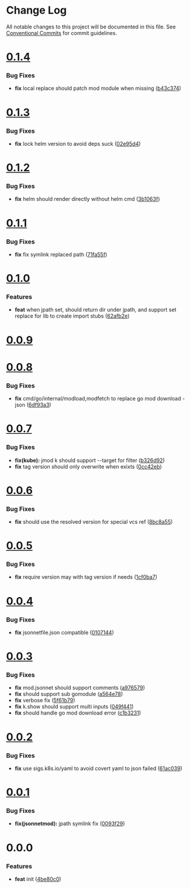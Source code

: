 # Change Log

All notable changes to this project will be documented in this file.
See [Conventional Commits](https://conventionalcommits.org) for commit guidelines.



# [0.1.4](https://github.com/jsonnetmod/jsonnetmod/compare/v0.1.3...v0.1.4)

### Bug Fixes

* **fix** local replace should patch mod module when missing ([b43c374](https://github.com/jsonnetmod/jsonnetmod/commit/b43c37411e2c895bfa93ce7d5d0613d66f5b3efe))



# [0.1.3](https://github.com/jsonnetmod/jsonnetmod/compare/v0.1.2...v0.1.3)

### Bug Fixes

* **fix** lock helm version to avoid deps suck ([02e95d4](https://github.com/jsonnetmod/jsonnetmod/commit/02e95d44b3273e67e8870ef693748c0e1c65d6c4))



# [0.1.2](https://github.com/jsonnetmod/jsonnetmod/compare/v0.1.1...v0.1.2)

### Bug Fixes

* **fix** helm should render directly without helm cmd ([3b1063f](https://github.com/jsonnetmod/jsonnetmod/commit/3b1063f23eb5acc2d5b02c552dc71871fb42cd0e))



# [0.1.1](https://github.com/jsonnetmod/jsonnetmod/compare/v0.1.0...v0.1.1)

### Bug Fixes

* **fix** fix symlink replaced path ([71fa55f](https://github.com/jsonnetmod/jsonnetmod/commit/71fa55f21d71d758ee416246ae57ff85dcffb5bf))



# [0.1.0](https://github.com/jsonnetmod/jsonnetmod/compare/v0.0.9...v0.1.0)

### Features

* **feat** when jpath set, should return dir under jpath, and support set replace for lib to create import stubs ([62afb2e](https://github.com/jsonnetmod/jsonnetmod/commit/62afb2e22f96d2bd549fcbeece7c8711dc83486e))



# [0.0.9](https://github.com/jsonnetmod/jsonnetmod/compare/v0.0.8...v0.0.9)



# [0.0.8](https://github.com/jsonnetmod/jsonnetmod/compare/v0.0.7...v0.0.8)

### Bug Fixes

* **fix** cmd/go/internal/modload,modfetch to replace go mod download -json ([6df93a3](https://github.com/jsonnetmod/jsonnetmod/commit/6df93a304cfa5279e8d43a1b20fc600e0ff5f9aa))



# [0.0.7](https://github.com/jsonnetmod/jsonnetmod/compare/v0.0.6...v0.0.7)

### Bug Fixes

* **fix(kube):** jmod k should support --target for filter ([b326d92](https://github.com/jsonnetmod/jsonnetmod/commit/b326d92f969d117c77693f440fd380874d8e60fa))
* **fix** tag version should only overwrite when exixts ([0cc42eb](https://github.com/jsonnetmod/jsonnetmod/commit/0cc42ebb2477700c9e81346c84740322c8b00d3b))



# [0.0.6](https://github.com/jsonnetmod/jsonnetmod/compare/v0.0.5...v0.0.6)

### Bug Fixes

* **fix** should use the resolved version for special vcs ref ([8bc8a55](https://github.com/jsonnetmod/jsonnetmod/commit/8bc8a55008ddbe7bc8eb74285d51274c37e740fa))



# [0.0.5](https://github.com/jsonnetmod/jsonnetmod/compare/v0.0.4...v0.0.5)

### Bug Fixes

* **fix** require version may with tag version if needs ([1cf0ba7](https://github.com/jsonnetmod/jsonnetmod/commit/1cf0ba7aa40dc22628e608b9f4cf4bcc07b8864b))



# [0.0.4](https://github.com/jsonnetmod/jsonnetmod/compare/v0.0.3...v0.0.4)

### Bug Fixes

* **fix** jsonnetfile.json compatible ([0107144](https://github.com/jsonnetmod/jsonnetmod/commit/0107144e7ea83c22fd97b9b2057412e6774e0bdb))



# [0.0.3](https://github.com/jsonnetmod/jsonnetmod/compare/v0.0.2...v0.0.3)

### Bug Fixes

* **fix** mod.jsonnet should support comments ([a976579](https://github.com/jsonnetmod/jsonnetmod/commit/a976579ba9eedfd898dd87e93fc4a523e5b9768c))
* **fix** should support sub gomodule ([a564e78](https://github.com/jsonnetmod/jsonnetmod/commit/a564e785fbc882b7223d7c778c9f1b3c9acc2fb6))
* **fix** verbose fix ([5f61b79](https://github.com/jsonnetmod/jsonnetmod/commit/5f61b79d25325cd80e94d8c27b58067ce9ebd91c))
* **fix** k.show should support multi inputs ([049f441](https://github.com/jsonnetmod/jsonnetmod/commit/049f441f0cbfed1b1a2bdf90b64eabf0ddd10b6f))
* **fix** should handle go mod download error ([c1b3231](https://github.com/jsonnetmod/jsonnetmod/commit/c1b3231f2188362317eeb45976eab181e252a60f))



# [0.0.2](https://github.com/jsonnetmod/jsonnetmod/compare/v0.0.1...v0.0.2)

### Bug Fixes

* **fix** use sigs.k8s.io/yaml to avoid covert yaml to json failed ([61ac039](https://github.com/jsonnetmod/jsonnetmod/commit/61ac039e3cb47f934e5f30a0ee7ffba182670279))



# [0.0.1](https://github.com/jsonnetmod/jsonnetmod/compare/v0.0.0...v0.0.1)

### Bug Fixes

* **fix(jsonnetmod):** jpath symlink fix ([0093f29](https://github.com/jsonnetmod/jsonnetmod/commit/0093f290b124d07d0d59ae655d5144e49301e63a))



# 0.0.0

### Features

* **feat** init ([4be80c0](https://github.com/jsonnetmod/jsonnetmod/commit/4be80c0b553fa9ce456f1e5b6ee04f765548bff8))
